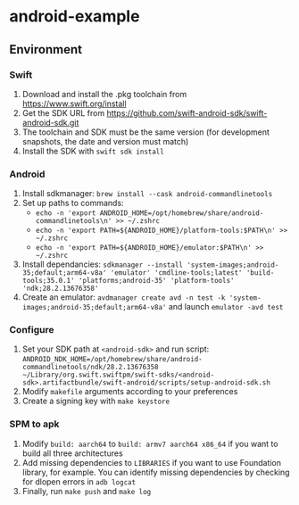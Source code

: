 # android-example

## Environment

### Swift

1. Download and install the .pkg toolchain from https://www.swift.org/install
2. Get the SDK URL from https://github.com/swift-android-sdk/swift-android-sdk.git
3. The toolchain and SDK must be the same version (for development snapshots, the date and version must match)
4. Install the SDK with `swift sdk install`

### Android

1. Install sdkmanager: `brew install --cask android-commandlinetools`
2. Set up paths to commands:
   * `echo -n 'export ANDROID_HOME=/opt/homebrew/share/android-commandlinetools\n' >> ~/.zshrc`
   * `echo -n 'export PATH=${ANDROID_HOME}/platform-tools:$PATH\n' >> ~/.zshrc`
   * `echo -n 'export PATH=${ANDROID_HOME}/emulator:$PATH\n' >> ~/.zshrc`
3. Install dependancies: `sdkmanager --install 'system-images;android-35;default;arm64-v8a' 'emulator' 'cmdline-tools;latest' 'build-tools;35.0.1' 'platforms;android-35' 'platform-tools' 'ndk;28.2.13676358'`
4. Create an emulator: `avdmanager create avd -n test -k 'system-images;android-35;default;arm64-v8a'` and launch `emulator -avd test`

### Configure

1. Set your SDK path at `<android-sdk>` and run script: `ANDROID_NDK_HOME=/opt/homebrew/share/android-commandlinetools/ndk/28.2.13676358 ~/Library/org.swift.swiftpm/swift-sdks/<android-sdk>.artifactbundle/swift-android/scripts/setup-android-sdk.sh`
2. Modify `makefile` arguments according to your preferences
3. Create a signing key with `make keystore`

### SPM to apk

1. Modify `build: aarch64` to `build: armv7 aarch64 x86_64` if you want to build all three architectures
2. Add missing dependencies to `LIBRARIES` if you want to use Foundation library, for example. You can identify missing dependencies by checking for dlopen errors in `adb logcat`
3. Finally, run `make push` and `make log`
